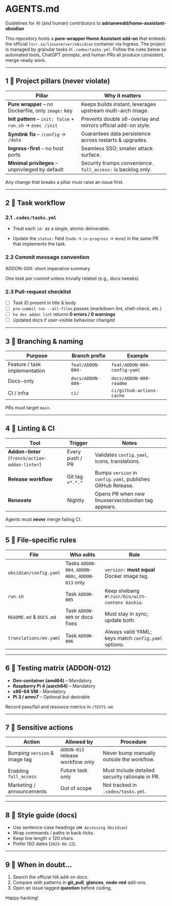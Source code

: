 # AGENTS.md
Guidelines for AI (and human) contributors to **adrianwedd/home-assistant-obsidian**

This repository hosts a **pure-wrapper Home Assistant add-on** that embeds the
official `lscr.io/linuxserver/obsidian` container via Ingress.
The project is managed by granular tasks in `.codex/tasks.yml`.
Follow the rules below so automated tools, ChatGPT prompts, and human PRs all
produce consistent, merge-ready work.

---

## 1 ️⃣  Project pillars (never violate)

| Pillar | Why it matters |
|--------|----------------|
| **Pure wrapper** – no Dockerfile, only `image:` key | Keeps builds instant, leverages upstream multi-arch image. |
| **Init pattern** – `init: false` + `run.sh` → `exec /init` | Prevents double s6-overlay and mirrors official add-on style. |
| **Symlink fix** – `/config` → `/data` | Guarantees data persistence across restarts & upgrades. |
| **Ingress-first** – no host ports | Seamless SSO; smaller attack surface. |
| **Minimal privileges** – unprivileged by default | Security trumps convenience. `full_access:` is backlog only. |

Any change that breaks a pillar must raise an issue first.

---

## 2 ️⃣  Task workflow

### 2.1 `.codex/tasks.yml`
* Treat each `id:` as a single, atomic deliverable.

* Update the `status:` field (`todo` → `in-progress` → `done`) in the same PR
  that implements the task.

### 2.2 Commit message convention

ADDON-00X: short imperative summary

*One task per commit* unless trivially related (e.g., docs tweaks).

### 2.3 Pull-request checklist
- [ ] Task ID present in title & body
- [ ] `pre-commit run --all-files` passes (markdown-lint, shell-check, etc.)
- [ ] `ha dev addon lint` returns **0 errors / 0 warnings**
- [ ] Updated docs if user-visible behaviour changed

---

## 3 ️⃣  Branching & naming

| Purpose | Branch prefix | Example |
|---------|---------------|---------|
| Feature / task implementation | `feat/ADDON-004-` | `feat/ADDON-004-config-yaml` |
| Docs-only | `docs/ADDON-009-` | `docs/ADDON-009-readme` |
| CI / infra | `ci/` | `ci/github-actions-cache` |

PRs must target `main`.

---

## 4 ️⃣  Linting & CI

| Tool | Trigger | Notes |
|------|---------|-------|
| **Addon-linter** (`frenck/action-addon-linter`) | Every push / PR | Validates `config.yaml`, icons, translations. |
| **Release workflow** | Git tag `v*.*.*` | Bumps `version` in `config.yaml`, publishes GitHub Release. |
| **Renovate** | Nightly | Opens PR when new linuxserver/obsidian tag appears. |

Agents must **never** merge failing CI.

---

## 5 ️⃣  File-specific rules

| File | Who edits | Rule |
|------|-----------|------|
| `obsidian/config.yaml` | Tasks `ADDON-004`, `ADDON-008c`, `ADDON-013` only | `version:` **must equal** Docker image tag. |
| `run.sh` | Task `ADDON-005` | Keep shebang `#!/usr/bin/with-contenv bashio`. |
| `README.md` & `DOCS.md` | Task `ADDON-009` or docs fixes | Must stay in sync; update both. |
| `translations/en.yaml` | Task `ADDON-006` | Always valid YAML; keys match `config.yaml` options. |

---

## 6 ️⃣  Testing matrix (ADDON-012)

* **Dev-container (amd64)** – Mandatory
* **Raspberry Pi 4 (aarch64)** – Mandatory
* **x86-64 VM** – Mandatory
* **Pi 3 / armv7** – Optional but desirable

Record pass/fail and resource metrics in `/TESTS.md`.

---

## 7 ️⃣  Sensitive actions


| Action | Allowed by | Procedure |
|--------|-----------|-----------|
| Bumping `version` & image tag | `ADDON-013` release workflow only | Never bump manually outside the workflow. |
| Enabling `full_access` | Future task only | Must include detailed security rationale in PR. |
| Marketing / announcements | Out of scope | Not tracked in `.codex/tasks.yml`. |

---

## 8 ️⃣  Style guide (docs)

* Use sentence-case headings (`## Accessing Obsidian`)
* Wrap commands / paths in back-ticks.
* Keep line length ≤ 120 chars.
* Prefer ISO dates (`2025-06-22`).

---

## 9 ️⃣  When in doubt…

1. Search the official HA add-on docs.
2. Compare with patterns in **git_pull**, **glances**, **node-red** add-ons.
3. Open an issue tagged **question** before coding.

Happy hacking!
